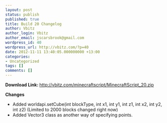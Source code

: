 ```yaml
---
layout: post
status: publish
published: true
title: Build 20 Changelog
author: Vbitz
author_login: Vbitz
author_email: jscarsbrook@gmail.com
wordpress_id: 40
wordpress_url: http://vbitz.com/?p=40
date: 2012-11-11 13:40:05.000000000 +13:00
categories:
- Uncategorized
tags: []
comments: []
---
```

<strong>Download Link: </strong><a title="http://vbitz.com/minecraftscript/MinecraftScript_20.zip" href="http://vbitz.com/minecraftscript/MinecraftScript_20.zip" target="_blank">http://vbitz.com/minecraftscript/MinecraftScript_20.zip</a>

<strong>Changes</strong>
<ul>
	<li>Added worldapi.setCube(int blockType, int x1, int y1, int z1, int x2, int y2, int z2) (Limited to 2000 blocks changed right now)</li>
	<li>Added Vector3 class as another way of specifying points.</li>
</ul>
